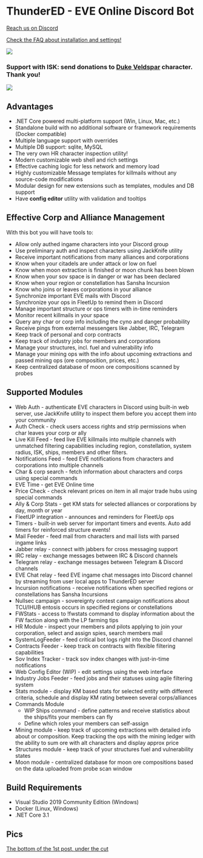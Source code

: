 # ThunderED - EVE Online Discord Bot
[Reach us on Discord](https://discord.gg/UsnY6UR)

[Check the FAQ about installation and settings!](https://github.com/panthernet/ThunderED/wiki)

![](https://ci.appveyor.com/api/projects/status/67i3q6v804sjyse6?svg=true)

### Support with ISK: send donations to [Duke Veldspar](https://zkillboard.com/character/96496243/) character. Thank you!

<a href="https://paypal.me/panthernet"><img src="https://www.paypalobjects.com/webstatic/mktg/logo-center/PP_Acceptance_Marks_for_LogoCenter_150x94.png"></a>

## Advantages
* .NET Core powered multi-platform support (Win, Linux, Mac, etc.)
* Standalone build with no additional software or framework requirements (Docker compatible)
* Multiple language support with overrides
* Multiple DB support: sqlite, MySQL
* The very own HR character inspection utility!
* Modern customizable web shell and rich settings
* Effective caching logic for less network and memory load
* Highly customizable Message templates for killmails without any source-code modifications
* Modular design for new extensions such as templates, modules and DB support
* Have **config editor** utility with validation and tooltips

## Effective Corp and Alliance Management
With this bot you will have tools to:
* Allow only authed ingame characters into your Discord group
* Use preliminary auth and inspect characters using JackKnife utility
* Receive important notifications from many alliances and corporations
* Know when your citadels are under attack or low on fuel
* Know when moon extraction is finished or moon chunk has been blown
* Know when your sov space is in danger or war has been declared
* Know when your region or constellation has Sansha Incursion
* Know who joins or leaves corporations in your alliance
* Synchronize important EVE mails with Discord
* Synchronize your ops in FleetUp to remind them in Discord
* Manage important structure or ops timers with in-time reminders
* Monitor recent killmails in your space
* Query any char or corp info including the cyno and danger probability
* Receive pings from external messengers like Jabber, IRC, Telegram
* Keep track of personal and corp contracts
* Keep track of industry jobs for members and corporations
* Manage your structures, incl. fuel and vulnerability info
* Manage your mining ops with the info about upcoming extractions and passed mining ops (ore composition, prices, etc.)
* Keep centralized database of moon ore compositions scanned by probes

## Supported Modules
* Web Auth - authenticate EVE characters in Discord using built-in web server, use JackKnife utility to inspect them before you accept them into your community
* Auth Check - check users access rights and strip permissions when char leaves your corp or ally
* Live Kill Feed - feed live EVE killmails into multiple channels with unmatched filtering capabilities including region, constellation, system radius, ISK, ships, members and other filters.
* Notifications Feed - feed EVE notifications from characters and corporations into multiple channels
* Char & corp search - fetch information about characters and corps using special commands
* EVE Time - get EVE Online time
* Price Check - check relevant prices on item in all major trade hubs using special commands
* Ally & Corp Stats - get KM stats for selected alliances or corporations by day, month or year
* FleetUP integration - announces and reminders for FleetUp ops
* Timers - built-in web server for important timers and events. Auto add timers for reinforced structure events!
* Mail Feeder - feed mail from characters and mail lists with parsed ingame links
* Jabber relay - connect with jabbers for cross messaging support
* IRC relay - exchange messages between IRC & Discord channels
* Telegram relay - exchange messages between Telegram & Discord channels
* EVE Chat relay - feed EVE ingame chat messages into Discord channel by streaming from user local apps to ThunderED server
* Incursion notifications - receive notifications when specified regions or constellations has Sansha Incursions
* Nullsec campaign  - sovereignty contest campaign notifications about TCU/IHUB entosis occurs in specified regions or constellations
* FWStats - access to !fwstats command to display information about the FW faction along with the LP farming tips
* HR Module - inspect your members and pilots applying to join your corporation, select and assign spies, search members mail
* SystemLogFeeder - feed critical bot logs right into the Discord channel
* Contracts Feeder - keep track on contracts with flexible filtering capabilities
* Sov Index Tracker - track sov index changes with just-in-time notifications
* Web Config Editor (WIP) - edit settings using the web interface
* Industry Jobs Feeder - feed jobs and their statuses using agile filtering system
* Stats module - display KM based stats for selected entity with different criteria, schedule and display KM rating between several corps/alliances
* Commands Module
  - WIP Ships command - define patterns and receive statistics about the ships/fits your members can fly
  - Define which roles your members can self-assign
* Mining module - keep track of upcoming extractions with detailed info about or composition. Keep tracking the ops with the mining ledger with the ability to sum ore with alt characters and display approx price
* Structures module - keep track of your structures fuel and vulnerability states
* Moon module - centralized database for moon ore compositions based on the data uploaded from probe scan window

## Build Requirements
* Visual Studio 2019 Community Edition (Windows)
* Docker (Linux, Windows)
* .NET Core 3.1

## Pics
[The bottom of the 1st post, under the cut](https://forums.eveonline.com/t/thundered-eve-online-discord-bot/74213)
